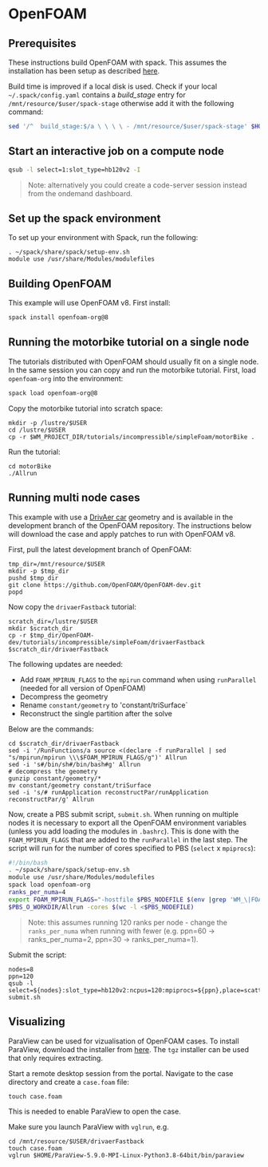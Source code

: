 # OpenFOAM

## Prerequisites

These instructions build OpenFOAM with spack.  This assumes the installation has been setup as described [here](spack.md).

Build time is improved if a local disk is used. Check if your local `~/.spack/config.yaml` contains a *build_stage* entry for `/mnt/resource/$user/spack-stage` otherwise add it with the following command: 

```bash
sed '/^  build_stage:$/a \ \ \ \ - /mnt/resource/$user/spack-stage' $HOME/spack/etc/spack/defaults/config.yaml
```

## Start an interactive job on a compute node

```bash
qsub -l select=1:slot_type=hb120v2 -I
```

> Note: alternatively you could create a code-server session instead from the ondemand dashboard.


## Set up the spack environment

To set up your environment with Spack, run the following:

```
. ~/spack/share/spack/setup-env.sh
module use /usr/share/Modules/modulefiles
```

## Building OpenFOAM

This example will use OpenFOAM v8.  First install:

```bash
spack install openfoam-org@8
```

## Running the motorbike tutorial on a single node

The tutorials distributed with OpenFOAM should usually fit on a single node.  In the same session you can copy and run the motorbike tutorial.  First, load `openfoam-org` into the environment:

```bash
spack load openfoam-org@8
```

Copy the motorbike tutorial into scratch space:

```
mkdir -p /lustre/$USER
cd /lustre/$USER
cp -r $WM_PROJECT_DIR/tutorials/incompressible/simpleFoam/motorBike .
```

Run the tutorial:

```
cd motorBike
./Allrun
```

## Running multi node cases

This example with use a [DrivAer car](https://www.mw.tum.de/en/aer/research-groups/automotive/drivaer/) geometry and is available in the development branch of the OpenFOAM repository.  The instructions below will download the case and apply patches to run with OpenFOAM v8.

First, pull the latest development branch of OpenFOAM:

```
tmp_dir=/mnt/resource/$USER
mkdir -p $tmp_dir
pushd $tmp_dir
git clone https://github.com/OpenFOAM/OpenFOAM-dev.git
popd
```

Now copy the `drivaerFastback` tutorial:

```
scratch_dir=/lustre/$USER
mkdir $scratch_dir
cp -r $tmp_dir/OpenFOAM-dev/tutorials/incompressible/simpleFoam/drivaerFastback $scratch_dir/drivaerFastback
```

The following updates are needed:

* Add `FOAM_MPIRUN_FLAGS` to the `mpirun` command when using `runParallel` (needed for all version of OpenFOAM)
* Decompress the geometry
* Rename `constant/geometry` to 'constant/triSurface`
* Reconstruct the single partition after the solve

Below are the commands:

```
cd $scratch_dir/drivaerFastback
sed -i '/RunFunctions/a source <(declare -f runParallel | sed "s/mpirun/mpirun \\\$FOAM_MPIRUN_FLAGS/g")' Allrun
sed -i 's#/bin/sh#/bin/bash#g' Allrun
# decompress the geometry
gunzip constant/geometry/*
mv constant/geometry constant/triSurface
sed -i 's/# runApplication reconstructPar/runApplication reconstructPar/g' Allrun
```

Now, create a PBS submit script, `submit.sh`.  When running on multiple nodes it is necessary to export all the OpenFOAM environment variables (unless you add loading the modules in `.bashrc`).  This is done with the `FOAM_MPIRUN_FLAGS` that are added to the `runParallel` in the last step.  The script will run for the number of cores specified to PBS (`select` x `mpiprocs`):

```bash
#!/bin/bash
. ~/spack/share/spack/setup-env.sh
module use /usr/share/Modules/modulefiles
spack load openfoam-org
ranks_per_numa=4
export FOAM_MPIRUN_FLAGS="-hostfile $PBS_NODEFILE $(env |grep 'WM_\|FOAM' | cut -d'=' -f1 | sed 's/^/-x /g' | tr '\n' ' ') -x MPI_BUFFER_SIZE --report-bindings --map-by ppr:${ranks_per_numa}:numa"
$PBS_O_WORKDIR/Allrun -cores $(wc -l <$PBS_NODEFILE)
```

> Note: this assumes running 120 ranks per node - change the `ranks_per_numa` when running with fewer (e.g. ppn=60 -> ranks_per_numa=2, ppn=30 -> ranks_per_numa=1).

Submit the script:

```
nodes=8
ppn=120
qsub -l select=${nodes}:slot_type=hb120v2:ncpus=120:mpiprocs=${ppn},place=scatter:excl submit.sh
```

## Visualizing

ParaView can be used for vizualisation of OpenFOAM cases.  To install ParaView, download the installer from [here](https://www.paraview.org/download/).  The `tgz` installer can be used that only requires extracting.

Start a remote desktop session from the portal.  Navigate to the case directory and create a `case.foam` file:

```
touch case.foam
```

This is needed to enable ParaView to open the case.

Make sure you launch ParaView with `vglrun`, e.g.

```
cd /mnt/resource/$USER/drivaerFastback
touch case.foam
vglrun $HOME/ParaView-5.9.0-MPI-Linux-Python3.8-64bit/bin/paraview
```



